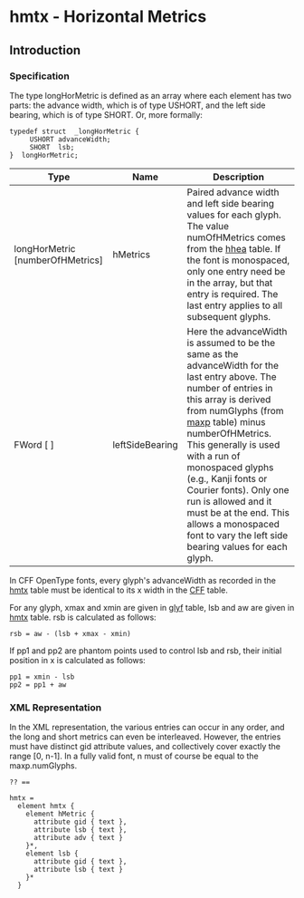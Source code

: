 # hmtx - Horizontal Metrics

## Introduction

### Specification

The type longHorMetric is defined as an array where each element has two
parts: the advance width, which is of type USHORT, and the left side
bearing, which is of type SHORT. Or, more formally:

    typedef struct  _longHorMetric {
         USHORT advanceWidth;
         SHORT  lsb;
    }  longHorMetric;

| Type                               | Name            | Description                                                                                                                                                                                                                                                                                                                                                                                                                                               |
| ---------------------------------- | --------------- | --------------------------------------------------------------------------------------------------------------------------------------------------------------------------------------------------------------------------------------------------------------------------------------------------------------------------------------------------------------------------------------------------------------------------------------------------------- |
| longHorMetric \[numberOfHMetrics\] | hMetrics        | Paired advance width and left side bearing values for each glyph. The value numOfHMetrics comes from the [hhea](#chapter.hhea) table. If the font is monospaced, only one entry need be in the array, but that entry is required. The last entry applies to all subsequent glyphs.                                                                                                                                                                        |
| FWord \[ \]                        | leftSideBearing | Here the advanceWidth is assumed to be the same as the advanceWidth for the last entry above. The number of entries in this array is derived from numGlyphs (from [maxp](#chapter.maxp) table) minus numberOfHMetrics. This generally is used with a run of monospaced glyphs (e.g., Kanji fonts or Courier fonts). Only one run is allowed and it must be at the end. This allows a monospaced font to vary the left side bearing values for each glyph. |

In CFF OpenType fonts, every glyph's advanceWidth as recorded in the
[hmtx](#chapter.hmtx) table must be identical to its x width in the
[CFF](#chapter.CFF) table.

For any glyph, xmax and xmin are given in [glyf](#chapter.glyf) table,
lsb and aw are given in [hmtx](#chapter.hmtx) table. rsb is calculated
as follows:

    rsb = aw - (lsb + xmax - xmin)

If pp1 and pp2 are phantom points used to control lsb and rsb, their
initial position in x is calculated as follows:

    pp1 = xmin - lsb
    pp2 = pp1 + aw

### XML Representation

In the XML representation, the various entries can occur in any order,
and the long and short metrics can even be interleaved. However, the
entries must have distinct gid attribute values, and collectively cover
exactly the range \[0, n-1\]. In a fully valid font, n must of course be
equal to the maxp.numGlyphs.

    ?? ==
          
    hmtx =
      element hmtx {
        element hMetric {
          attribute gid { text },
          attribute lsb { text },
          attribute adv { text }
        }*,
        element lsb {
          attribute gid { text },
          attribute lsb { text }
        }*
      }

